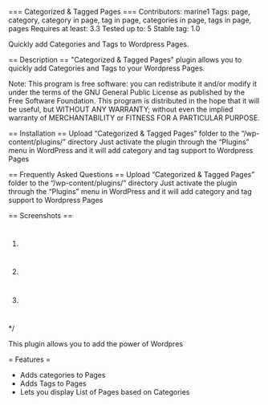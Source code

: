 === Categorized & Tagged Pages ===
Contributors: marine1
Tags: page, category, category in page, tag in page, categories in page, tags in page, pages 
Requires at least: 3.3
Tested up to: 5
Stable tag: 1.0

Quickly add Categories and Tags to Wordpress Pages.

== Description ==
"Categorized & Tagged Pages" plugin allows you to quickly add Categories and Tags to your Wordpress Pages.

Note: This program is free software:
you can redistribute it and/or modify it under the terms of the GNU General Public License as published by the Free Software Foundation.
This program is distributed in the hope that it will be useful,
but WITHOUT ANY WARRANTY; without even the implied warranty of MERCHANTABILITY or FITNESS FOR A PARTICULAR PURPOSE.


== Installation ==
Upload “Categorized & Tagged Pages” folder to the “/wp-content/plugins/” directory
Just activate the plugin through the “Plugins” menu in WordPress and it will add category and tag support to Wordpress Pages

== Frequently Asked Questions ==
Upload “Categorized & Tagged Pages” folder to the “/wp-content/plugins/” directory
Just activate the plugin through the “Plugins” menu in WordPress and it will add category and tag support to Wordpress Pages

== Screenshots ==
1. #
2. #
3. #
*/ 


This plugin allows you to add the power of Wordpres

= Features =
* Adds categories to Pages
* Adds Tags to Pages
* Lets you display List of Pages based on Categories
  
